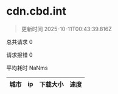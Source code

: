 
  # cdn.cbd.int

  > 更新时间 2025-10-11T00:43:39.816Z
  
  总共请求 0

  请求报错 0

  平均耗时 NaNms

|城市|ip|下载大小|速度|
|-----|----------|---|---|

  